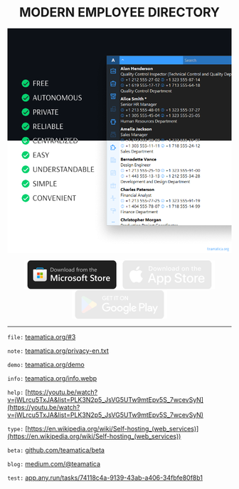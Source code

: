 <h1 align="center">MODERN EMPLOYEE DIRECTORY</h1>

<p align="center"><picture><img src="teamatica.webp" alt="Teamatica"></picture></p>

<p align="center"><a href="https://apps.microsoft.com/detail/xp8lvlmtsbd7wf"><img src="ms-en.webp" alt="Microsoft Store"></a><picture><img src="as-en.webp" alt="App Store"></picture><picture><img src="gp-en.webp" alt="Google Play"></picture></p>

***

`file:` [teamatica.org/#3](https://teamatica.org/#3)

`note:` [teamatica.org/privacy-en.txt](https://teamatica.org/privacy-en.txt)

`demo:` [teamatica.org/demo](https://teamatica.org/demo)

`info:` [teamatica.org/info.webp](https://teamatica.org/info.webp)

`help:` [https://youtu.be/watch?v=jWLrcu5TxJA&list=PLK3N2p5_JsVG5UTw9mtEpv5S_7wcevSyN](https://youtu.be/watch?v=jWLrcu5TxJA&list=PLK3N2p5_JsVG5UTw9mtEpv5S_7wcevSyN)

`type:` [https://en.wikipedia.org/wiki/Self-hosting_(web_services)](https://en.wikipedia.org/wiki/Self-hosting_(web_services))

`beta:` [github.com/teamatica/beta](https://github.com/teamatica/beta)

`blog:` [medium.com/@teamatica](https://medium.com/@teamatica)

`test:` [app.any.run/tasks/74118c4a-9139-43ab-a406-34fbfe80f8b1](https://app.any.run/tasks/74118c4a-9139-43ab-a406-34fbfe80f8b1)